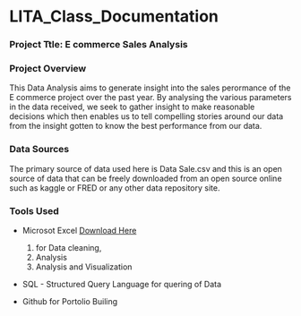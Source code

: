 # LITA_Class_Documentation

### Project Ttle: E commerce Sales Analysis

### Project Overview
This Data Analysis aims to generate insight into the sales perormance of the E commerce project over the past year. By analysing the various parameters in the data received, we seek to gather insight to make reasonable decisions which then enables us to tell compelling stories around our data from the insight gotten to know the best performance from our data.

### Data Sources
The primary source of data used here is Data Sale.csv and this is an open source of data that can be freely downloaded from an open source online such as kaggle or FRED or any other data repository site.

### Tools Used
- Microsot Excel [Download Here](https://www.microsoft.com)
  1. for Data cleaning,
  2. Analysis
  3. Analysis and Visualization
    
- SQL - Structured Query Language for quering of Data
- Github for Portolio Builing                 
